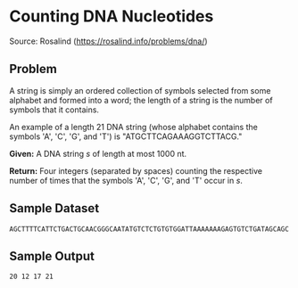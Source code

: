 
Counting DNA Nucleotides
========================

Source: Rosalind (https://rosalind.info/problems/dna/)

Problem
-------
A string is simply an ordered collection of symbols selected from some alphabet and formed into a word; the length of a string is the number of symbols that it contains.

An example of a length 21 DNA string (whose alphabet contains the symbols 'A', 'C', 'G', and 'T') is "ATGCTTCAGAAAGGTCTTACG."

**Given:** A DNA string *s* of length at most 1000 nt.

**Return:** Four integers (separated by spaces) counting the respective number of times that the symbols 'A', 'C', 'G', and 'T' occur in *s*.


Sample Dataset
--------------
```
AGCTTTTCATTCTGACTGCAACGGGCAATATGTCTCTGTGTGGATTAAAAAAAGAGTGTCTGATAGCAGC
```


Sample Output
-------------
```
20 12 17 21
```

